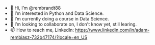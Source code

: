 - 👋 Hi, I’m @rembrandt88
- 👀 I’m interested in Python and Data Science.
- 🌱 I’m currently doing a course in Data Science.
- 💞️ I’m looking to collaborate on, I don't know yet, still learing.
- 📫 How to reach me, LinkedIn:
       https://www.linkedin.com/in/adam-rembiasz-732b47174/?locale=en_US

<!---
rembrandt88/rembrandt88 is a ✨ special ✨ repository because its `README.md` (this file) appears on your GitHub profile.
You can click the Preview link to take a look at your changes.
--->
